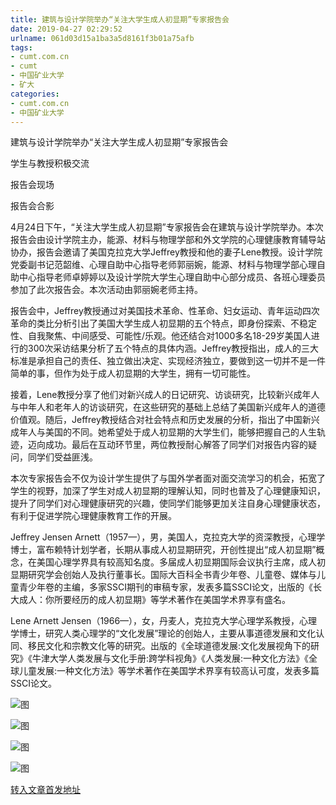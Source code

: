 ```yaml
---
title: 建筑与设计学院举办“关注大学生成人初显期”专家报告会 
date: 2019-04-27 02:29:52
urlname: 061d03d15a1ba3a5d8161f3b01a75afb
tags: 
- cumt.com.cn
- cumt
- 中国矿业大学
- 矿大
categories:
- cumt.com.cn
- 中国矿业大学
---
```


建筑与设计学院举办“关注大学生成人初显期”专家报告会

学生与教授积极交流

报告会现场

报告会合影

4月24日下午，“关注大学生成人初显期”专家报告会在建筑与设计学院举办。本次报告会由设计学院主办，能源、材料与物理学部和外文学院的心理健康教育辅导站协办，报告会邀请了美国克拉克大学Jeffrey教授和他的妻子Lene教授。设计学院党委副书记范韶维、心理自助中心指导老师郭丽婉，能源、材料与物理学部心理自助中心指导老师卓婷婷以及设计学院大学生心理自助中心部分成员、各班心理委员参加了此次报告会。本次活动由郭丽婉老师主持。

报告会中，Jeffrey教授通过对美国技术革命、性革命、妇女运动、青年运动四次革命的类比分析引出了美国大学生成人初显期的五个特点，即身份探索、不稳定性、自我聚焦、中间感受、可能性/乐观。他还结合对1000多名18-29岁美国人进行的300次采访结果分析了五个特点的具体内涵。Jeffrey教授指出，成人的三大标准是承担自己的责任、独立做出决定、实现经济独立，要做到这一切并不是一件简单的事，但作为处于成人初显期的大学生，拥有一切可能性。

接着，Lene教授分享了他们对新兴成人的日记研究、访谈研究，比较新兴成年人与中年人和老年人的访谈研究，在这些研究的基础上总结了美国新兴成年人的道德价值观。随后，Jeffrey教授结合对社会特点和历史发展的分析，指出了中国新兴成年人与美国的不同。她希望处于成人初显期的大学生们，能够把握自己的人生轨迹，迈向成功。最后在互动环节里，两位教授耐心解答了同学们对报告内容的疑问，同学们受益匪浅。

本次专家报告会不仅为设计学生提供了与国外学者面对面交流学习的机会，拓宽了学生的视野，加深了学生对成人初显期的理解认知，同时也普及了心理健康知识，提升了同学们对心理健康研究的兴趣，使同学们能够更加关注自身心理健康状态，有利于促进学院心理健康教育工作的开展。

Jeffrey Jensen Arnett（1957—），男，美国人，克拉克大学的资深教授，心理学博士，富布赖特计划学者，长期从事成人初显期研究，开创性提出“成人初显期”概念，在美国心理学界具有较高知名度。多届成人初显期国际会议执行主席，成人初显期研究学会创始人及执行董事长。国际大百科全书青少年卷、儿童卷、媒体与儿童青少年卷的主编，多家SSCI期刊的审稿专家，发表多篇SSCI论文，出版的《长大成人：你所要经历的成人初显期》等学术著作在美国学术界享有盛名。

Lene Arnett Jensen（1966—），女，丹麦人，克拉克大学心理学系教授，心理学博士，研究人类心理学的“文化发展”理论的创始人，主要从事道德发展和文化认同、移民文化和宗教文化等的研究。出版的《全球道德发展:文化发展视角下的研究》《牛津大学人类发展与文化手册:跨学科视角》《人类发展:一种文化方法》《全球儿童发展:一种文化方法》等学术著作在美国学术界享有较高认可度，发表多篇SSCI论文。

![图](http://art.cumt.edu.cn/_upload/article/images/41/fa/1923c2c0450ba4deb0ecc520a586/cb9c8801-2444-4e5c-8545-59033b7dc793.jpg)

![图](http://art.cumt.edu.cn/_upload/article/images/41/fa/1923c2c0450ba4deb0ecc520a586/609ae1af-fc65-4c48-89c3-ef26a3d0f7f9.jpg)

![图](http://art.cumt.edu.cn/_upload/article/images/41/fa/1923c2c0450ba4deb0ecc520a586/0ef8c322-ae64-4968-9e52-0657aaab7368.jpg)

![图](http://art.cumt.edu.cn/_upload/article/images/41/fa/1923c2c0450ba4deb0ecc520a586/321dc4c4-fd78-44bc-afa7-261836db98dc.jpg)

[转入文章首发地址](http://xwzx.cumt.edu.cn/f6/b2/c513a521906/page.htm)